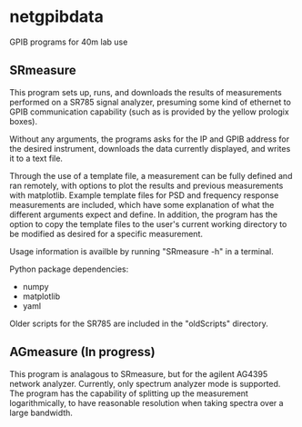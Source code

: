 netgpibdata
===========

GPIB programs for 40m lab use

SRmeasure
---------
This program sets up, runs, and downloads the results of measurements performed on a SR785 signal analyzer, presuming some kind of ethernet to GPIB communication capability (such as is provided by the yellow prologix boxes). 

Without any arguments, the programs asks for the IP and GPIB address for the desired instrument, downloads the data currently displayed, and writes it to a text file. 

Through the use of a template file, a measurement can be fully defined and ran remotely, with options to plot the results and previous measurements with matplotlib. Example template files for PSD and frequency response measurements are included, which have some explanation of what the different arguments expect and define. In addition, the program has the option to copy the template files to the user's current working directory to be modified as desired for a specific measurement. 

Usage information is availble by running "SRmeasure -h" in a terminal.

Python package dependencies:
- numpy
- matplotlib
- yaml 

Older scripts for the SR785 are included in the "oldScripts" directory. 

AGmeasure (In progress)
-----------------------
This program is analagous to SRmeasure, but for the agilent AG4395 network analyzer. 
Currently, only spectrum analyzer mode is supported. The program has the capability of splitting up the measurement logarithmically, to have reasonable resolution when taking spectra over a large bandwidth. 

